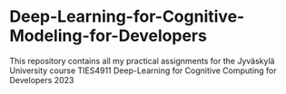 # Deep-Learning-for-Cognitive-Modeling-for-Developers
This repository contains all my practical assignments for the Jyväskylä University course TIES4911 Deep-Learning for Cognitive Computing for Developers 2023
